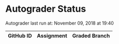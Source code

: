 # Autograder Status
Autograder last run at: November 09, 2018 at 19:40

| GitHub ID | Assignment | Graded Branch |
|-----------|------------|---------------|

